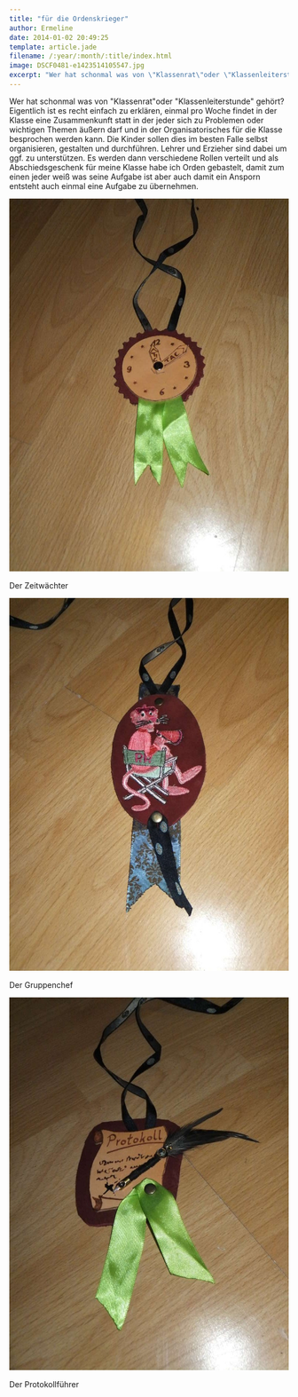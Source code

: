 ```yaml
---
title: "für die Ordenskrieger"
author: Ermeline
date: 2014-01-02 20:49:25
template: article.jade
filename: /:year/:month/:title/index.html
image: DSCF0481-e1423514105547.jpg
excerpt: "Wer hat schonmal was von \"Klassenrat\"oder \"Klassenleiterstunde\" gehört? "
---
```


Wer hat schonmal was von "Klassenrat"oder "Klassenleiterstunde" gehört?
Eigentlich ist es recht einfach zu erklären, einmal pro Woche findet in
der Klasse eine Zusammenkunft statt in der jeder sich zu Problemen oder
wichtigen Themen äußern darf und in der Organisatorisches für die Klasse
besprochen werden kann. Die Kinder sollen dies im besten Falle selbst
organisieren, gestalten und durchführen. Lehrer und Erzieher sind dabei
um ggf. zu unterstützen. Es werden dann verschiedene Rollen verteilt und
als Abschiedsgeschenk für meine Klasse habe ich Orden gebastelt, damit
zum einen jeder weiß was seine Aufgabe ist aber auch damit ein Ansporn
entsteht auch einmal eine Aufgabe zu übernehmen.

![Der Zeitwächter](DSCF0481-e1423514105547.jpg)

Der Zeitwächter

![Der Gruppenchef](DSCF0480-e1423514128205.jpg)

Der Gruppenchef

![Der Protokollführer](DSCF0479-e1423514152683.jpg)

Der Protokollführer
